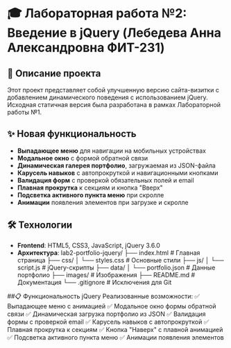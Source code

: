 # 🎓 Лабораторная работа №2: Введение в jQuery (Лебедева Анна Александровна ФИТ-231)

## 📝 Описание проекта

Этот проект представляет собой улучшенную версию сайта-визитки с добавлением динамического поведения с использованием jQuery. Исходная статичная версия была разработана в рамках Лабораторной работы №1.

## ✨ Новая функциональность

- **Выпадающее меню** для навигации на мобильных устройствах
- **Модальное окно** с формой обратной связи
- **Динамическая галерея портфолио**, загружаемая из JSON-файла
- **Карусель навыков** с автопрокруткой и навигационными кнопками
- **Валидация форм** с проверкой обязательных полей и email
- **Плавная прокрутка** к секциям и кнопка "Вверх"
- **Подсветка активного пункта меню** при скролле
- **Анимации** появления элементов при загрузке и скролле

## 🛠️ Технологии

- **Frontend**: HTML5, CSS3, JavaScript, jQuery 3.6.0
- **Архитектура**:
lab2-portfolio-jquery/
├── index.html # Главная страница
├── css/
│ └── styles.css # Основные стили
├── js/
│ └── script.js # jQuery-скрипты
├── data/
│ └── portfolio.json # Данные портфолио
├── images/ # Изображения
├── README.md # Документация
└── .gitignore # Исключения для Git

##📋 Функциональность jQuery
Реализованные возможности:
✅ Выпадающее меню с анимацией
✅ Модальное окно формы обратной связи
✅ Динамическая загрузка портфолио из JSON
✅ Валидация формы с проверкой email
✅ Карусель навыков с автопрокруткой
✅ Плавная прокрутка к секциям
✅ Кнопка "Наверх" с плавной анимацией
✅ Подсветка активного пункта меню
✅ Анимации появления элементов
